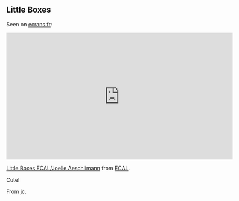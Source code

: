 ## Little Boxes

Seen on [ecrans.fr](http://www.ecrans.fr/Musique-digitale,15060.html):

<iframe src="http://player.vimeo.com/video/45704273" width="600" height="337" frameborder="0" webkitAllowFullScreen mozallowfullscreen allowFullScreen></iframe>

[Little Boxes ECAL/Joelle Aeschlimann](http://vimeo.com/45704273) from [ECAL](http://www.ecal.ch/).

Cute!

From jc.